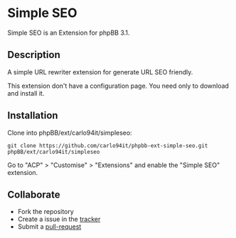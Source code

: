 # Simple SEO

Simple SEO is an Extension for phpBB 3.1.

## Description

A simple URL rewriter extension for generate URL SEO friendly.

This extension don't have a configuration page. You need only to download and install it.

## Installation

Clone into phpBB/ext/carlo94it/simpleseo:

    git clone https://github.com/carlo94it/phpbb-ext-simple-seo.git phpBB/ext/carlo94it/simpleseo

Go to "ACP" > "Customise" > "Extensions" and enable the "Simple SEO" extension.


## Collaborate

* Fork the repository
* Create a issue in the [tracker](https://github.com/carlo94it/phpbb-ext-simple-seo/issues)
* Submit a [pull-request](https://github.com/carlo94it/phpbb-ext-simple-seo/pulls)

